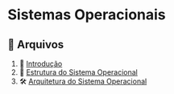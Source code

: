 # Sistemas Operacionais

## 📁 Arquivos
1. 📌 [Introdução](arquivos/introducao.md)
2. 🧠 [Estrutura do Sistema Operacional]()
3. 🛠️ [Arquitetura do Sistema Operacional]()
